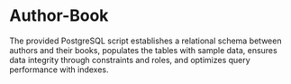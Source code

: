 # Author-Book
The provided PostgreSQL script establishes a relational schema between authors and their books, populates the tables with sample data, ensures data integrity through constraints and roles, and optimizes query performance with indexes.
